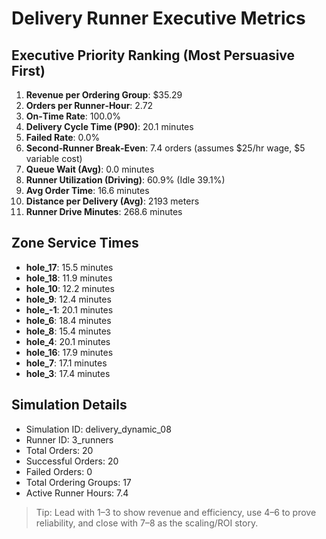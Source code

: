 # Delivery Runner Executive Metrics

## Executive Priority Ranking (Most Persuasive First)
1. **Revenue per Ordering Group**: $35.29
2. **Orders per Runner‑Hour**: 2.72
3. **On‑Time Rate**: 100.0%
4. **Delivery Cycle Time (P90)**: 20.1 minutes
5. **Failed Rate**: 0.0%
6. **Second‑Runner Break‑Even**: 7.4 orders (assumes $25/hr wage, $5 variable cost)
7. **Queue Wait (Avg)**: 0.0 minutes
8. **Runner Utilization (Driving)**: 60.9% (Idle 39.1%)
9. **Avg Order Time**: 16.6 minutes
10. **Distance per Delivery (Avg)**: 2193 meters
11. **Runner Drive Minutes**: 268.6 minutes

## Zone Service Times
- **hole_17**: 15.5 minutes
- **hole_18**: 11.9 minutes
- **hole_10**: 12.2 minutes
- **hole_9**: 12.4 minutes
- **hole_-1**: 20.1 minutes
- **hole_6**: 18.4 minutes
- **hole_8**: 15.4 minutes
- **hole_4**: 20.1 minutes
- **hole_16**: 17.9 minutes
- **hole_7**: 17.1 minutes
- **hole_3**: 17.4 minutes


## Simulation Details
- Simulation ID: delivery_dynamic_08
- Runner ID: 3_runners
- Total Orders: 20
- Successful Orders: 20
- Failed Orders: 0
- Total Ordering Groups: 17
- Active Runner Hours: 7.4

> Tip: Lead with 1–3 to show revenue and efficiency, use 4–6 to prove reliability, and close with 7–8 as the scaling/ROI story.
